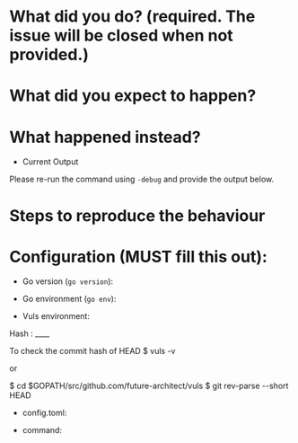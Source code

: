 
# What did you do? (required. The issue will be **closed** when not provided.)


# What did you expect to happen?


# What happened instead?

* Current Output

Please re-run the command using ```-debug``` and provide the output below.

# Steps to reproduce the behaviour


# Configuration (**MUST** fill this out):

* Go version (`go version`):

* Go environment (`go env`):

* Vuls environment:

Hash : ____

To check the commit hash of HEAD
$ vuls -v

or

$ cd $GOPATH/src/github.com/future-architect/vuls 
$ git rev-parse --short HEAD 

* config.toml:

* command:

